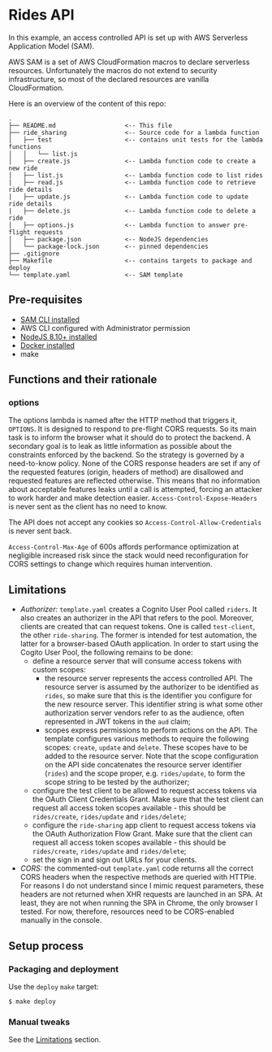 # Rides API

In this example, an access controlled API is set up with AWS Serverless Application Model (SAM).

AWS SAM is a set of AWS CloudFormation macros to declare serverless resources. Unfortunately the macros do not extend to security infrastructure, so most of the declared resources are vanilla CloudFormation.

Here is an overview of the content of this repo:

```
.
├── README.md                   <-- This file
├── ride_sharing                <-- Source code for a lambda function
│   ├── test                    <-- contains unit tests for the lambda functions
│   │   └── list.js
│   ├── create.js               <-- Lambda function code to create a new ride
│   ├── list.js                 <-- Lambda function code to list rides
|   ├── read.js                 <-- Lambda function code to retrieve ride details
|   ├── update.js               <-- Lambda function code to update ride details
|   ├── delete.js               <-- Lambda function code to delete a ride
│   ├── options.js              <-- Lambda function to answer pre-flight requests
│   ├── package.json            <-- NodeJS dependencies
│   └── package-lock.json       <-- pinned dependencies
├── .gitignore
├── Makefile                    <-- contains targets to package and deploy
└── template.yaml               <-- SAM template
```

## Pre-requisites

* [SAM CLI installed](https://docs.aws.amazon.com/serverless-application-model/latest/developerguide/serverless-sam-cli-install.html)
* AWS CLI configured with Administrator permission
* [NodeJS 8.10+ installed](https://nodejs.org/en/download/)
* [Docker installed](https://www.docker.com/community-edition)
* make

## Functions and their rationale

### options

The options lambda is named after the HTTP method that triggers it, `OPTIONS`. It is designed to respond to pre-flight CORS requests. So its main task is to inform the browser what it should do to protect the backend. A secondary goal is to leak as little information as possible about the constraints enforced by the backend. So the strategy is governed by a need-to-know policy. None of the CORS response headers are set if any of the requested features (origin, headers of method) are disallowed and requested features are reflected otherwise. This means that no information about acceptable features leaks until a call is attempted, forcing an attacker to work harder and make detection easier. `Access-Control-Expose-Headers` is never sent as the client has no need to know.

The API does not accept any cookies so `Access-Control-Allow-Credentials` is never sent back.

`Access-Control-Max-Age` of 600s affords performance optimization at negligible increased risk since the stack would need reconfiguration for CORS settings to change which requires human intervention.

## Limitations

* *Authorizer:* `template.yaml` creates a Cognito User Pool called `riders`. It also creates an authorizer in the API that refers to the pool. Moreover, clients are created that can request tokens. One is called `test-client`, the other `ride-sharing`. The former is intended for test automation, the latter for a browser-based OAuth application. In order to start using the Cogito User Pool, the following remains to be done:
  * define a resource server that will consume access tokens with custom scopes:
    * the resource server represents the access controlled API. The resource server is assumed by the authorizer to be identified as `rides`, so make sure that this is the identifier you configure for the new resource server. This identifier string is what some other authorization server vendors refer to as the audience, often represented in JWT tokens in the `aud` claim;
    * scopes express permissions to perform actions on the API. The template configures various methods to  require the following scopes: `create`, `update` and `delete`. These scopes have to be added to the resource server. Note that the scope configuration on the API side concatenates the resource server identifier (`rides`) and the scope proper, e.g. `rides/update`, to form the scope string to be tested by the authorizer;
  * configure the test client to be allowed to request access tokens via the OAuth Client Credentials Grant. Make sure that the test client can request all access token scopes available - this should be `rides/create`, `rides/update` and `rides/delete`;
  * configure the `ride-sharing` app client to request access tokens via the OAuth Authorization Flow Grant. Make sure that the client can request all access token scopes available - this should be `rides/create`, `rides/update` and `rides/delete`;
  * set the sign in and sign out URLs for your clients.
* *CORS:* the commented-out `template.yaml` code returns all the correct CORS headers when the respective methods are queried with HTTPie. For reasons I do not understand since I mimic request parameters, these headers are not returned when XHR requests are launched in an SPA. At least, they are not when running the SPA in Chrome, the only browser I tested. For now, therefore, resources need to be CORS-enabled manually in the console.

## Setup process

### Packaging and deployment

Use the `deploy` `make` target:
```
$ make deploy
```

### Manual tweaks

See the [Limitations](#limitations) section.
